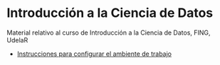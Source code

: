 # Introducción a la Ciencia de Datos

Material relativo al curso de Introducción a la Ciencia de Datos, FING, UdelaR 


*  [Instrucciones para configurar el ambiente de trabajo](ambiente.md)